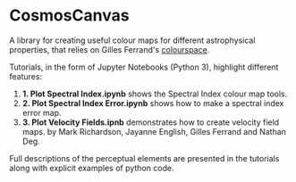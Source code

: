 # CosmosCanvas
A library for creating useful colour maps for different astrophysical properties, that relies on Gilles Ferrand's [colourspace](https://github.com/gillesferrand/colourspace).

Tutorials, in the form of Jupyter Notebooks (Python 3), highlight different features:
1. **1. Plot Spectral Index.ipynb** shows the Spectral Index colour map tools.
2. **2. Plot Spectral Index Error.ipynb** shows how to make a spectral index error map.
3. **3. Plot Velocity Fields.ipnb** demonstrates how to create velocity field maps.
by Mark Richardson, Jayanne English, Gilles Ferrand and Nathan Deg.

Full descriptions of the perceptual elements are presented in the tutorials along with explicit examples of python code.
